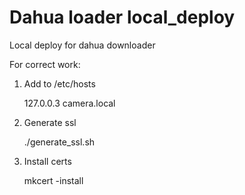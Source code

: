 # Dahua loader local_deploy

Local deploy for dahua downloader

For correct work:

1. Add to /etc/hosts 

    127.0.0.3 camera.local

2. Generate ssl

    ./generate_ssl.sh

3. Install certs

    mkcert -install
